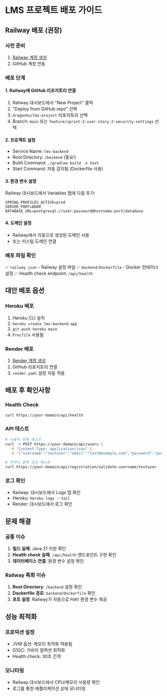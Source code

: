 # LMS 프로젝트 배포 가이드

## Railway 배포 (권장)

### 사전 준비
1. [Railway 계정 생성](https://railway.app)
2. GitHub 계정 연동

### 배포 단계

#### 1. Railway에 GitHub 리포지토리 연결
1. Railway 대시보드에서 "New Project" 클릭
2. "Deploy from GitHub repo" 선택
3. `dragonku/lms-project` 리포지토리 선택
4. Branch: `main` 또는 `feature/sprint-2-user-story-2-security-settings` 선택

#### 2. 프로젝트 설정
- Service Name: `lms-backend`
- Root Directory: `/backend` (중요!)
- Build Command: `./gradlew build -x test`
- Start Command: 자동 감지됨 (Dockerfile 사용)

#### 3. 환경 변수 설정
Railway 대시보드에서 Variables 탭에 다음 추가:
```
SPRING_PROFILES_ACTIVE=prod
SERVER_PORT=8080
DATABASE_URL=postgresql://user:password@hostname:port/database
```

#### 4. 도메인 설정
- Railway에서 자동으로 생성된 도메인 사용
- 또는 커스텀 도메인 연결

### 배포 파일 확인
✅ `railway.json` - Railway 설정 파일
✅ `backend/Dockerfile` - Docker 컨테이너 설정
✅ Health check endpoint: `/api/health`

## 대안 배포 옵션

### Heroku 배포
1. Heroku CLI 설치
2. `heroku create lms-backend-app`
3. `git push heroku main`
4. `Procfile` 사용됨

### Render 배포
1. [Render 계정 생성](https://render.com)
2. GitHub 리포지토리 연결
3. `render.yaml` 설정 자동 적용

## 배포 후 확인사항

### Health Check
```bash
curl https://your-domain/api/health
```

### API 테스트
```bash
# 사용자 등록 테스트
curl -X POST https://your-domain/api/users \
  -H "Content-Type: application/json" \
  -d '{"username":"testuser","email":"test@example.com","password":"password123"}'

# 아이디 중복 검사 테스트
curl https://your-domain/api/registration/validate-username/testuser
```

### 로그 확인
- Railway: 대시보드에서 Logs 탭 확인
- Heroku: `heroku logs --tail`
- Render: 대시보드에서 로그 확인

## 문제 해결

### 공통 이슈
1. **빌드 실패**: Java 21 지원 확인
2. **Health check 실패**: `/api/health` 엔드포인트 구현 확인
3. **데이터베이스 연결**: 환경 변수 설정 확인

### Railway 특화 이슈
1. **Root Directory**: `/backend` 설정 확인
2. **Dockerfile 경로**: `backend/Dockerfile` 확인
3. **포트 설정**: Railway가 자동으로 `PORT` 환경 변수 제공

## 성능 최적화

### 프로덕션 설정
- JVM 옵션: 메모리 최적화 적용됨
- G1GC: 가비지 컬렉션 최적화
- Health check: 30초 간격

### 모니터링
- Railway 대시보드에서 CPU/메모리 사용량 확인
- 로그를 통한 애플리케이션 상태 모니터링